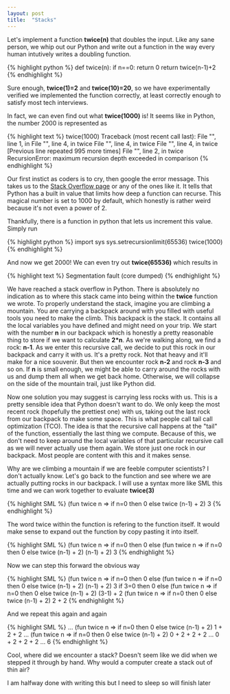 ```yaml
---
layout: post
title:  "Stacks"
---
```


Let's implement a function __twice(n)__ that doubles the input. Like any sane person, we whip out our Python and write out a function in the way every human intutively writes a doubling function.

{% highlight python %}
def twice(n):
    if n==0:
        return 0
    return twice(n-1)+2
{% endhighlight %}

Sure enough, __twice(1)=2__ and __twice(10)=20__, so we have experimentally verified we implemented the function correctly, at least correctly enough to satisfy most tech interviews.

In fact, we can even find out what __twice(1000)__ is! It seems like in Python, the number 2000 is represented as

{% highlight text %}
twice(1000)
Traceback (most recent call last):
  File "<stdin>", line 1, in <module>
  File "<stdin>", line 4, in twice
  File "<stdin>", line 4, in twice
  File "<stdin>", line 4, in twice
  [Previous line repeated 995 more times]
  File "<stdin>", line 2, in twice
RecursionError: maximum recursion depth exceeded in comparison
{% endhighlight %}

Our first instict as coders is to cry, then google the error message. This takes us to the [Stack Overflow page](https://stackoverflow.com/questions/3323001/what-is-the-maximum-recursion-depth-in-python-and-how-to-increase-it) or any of the ones like it. It tells that Python has a built in value that limits how deep a function can recurse. This magical number is set to 1000 by default, which honestly is rather weird because it's not even a power of 2.

Thankfully, there is a function in python that lets us increment this value. Simply run

{% highlight python %}
import sys
sys.setrecursionlimit(65536)
twice(1000)
{% endhighlight %}

And now we get 2000! We can even try out __twice(65536)__ which results in

{% highlight text %}
Segmentation fault (core dumped)
{% endhighlight %}

We have reached a stack overflow in Python. There is absolutely no indication as to where this stack came into being within the __twice__ function we wrote. To properly understand the stack, imagine you are climbing a mountain. You are carrying a backpack around with you filled with useful tools you need to make the climb. This backpack is the stack. It contains all the local variables you have defined and might need on your trip. We start with the number __n__ in our backpack which is honestly a pretty reasonable thing to store if we want to calculate __2*n__. As we're walking along, we find a rock: __n-1__. As we enter this recursive call, we decide to put this rock in our backpack and carry it with us. It's a pretty rock. Not that heavy and it'll make for a nice souvenir. But then we encounter rock __n-2__ and rock __n-3__ and so on. If __n__ is small enough, we might be able to carry around the rocks with us and dump them all when we get back home. Otherwise, we will collapse on the side of the mountain trail, just like Python did.

Now one solution you may suggest is carrying less rocks with us. This is a pretty sensible idea that Python doesn't want to do. We only keep the most recent rock (hopefully the prettiest one) with us, taking out the last rock from our backpack to make some space. This is what people call tail call optimization (TCO). The idea is that the recursive call happens at the "tail" of the function, essentially the last thing we compute. Because of this, we don't need to keep around the local variables of that particular recursive call as we will never actually use them again. We store just one rock in our backpack. Most people are content with this and it makes sense.

Why are we climbing a mountain if we are feeble computer scientists? I don't actually know. Let's go back to the function and see where we are actually putting rocks in our backpack. I will use a syntax more like SML this time and we can work together to evaluate __twice(3)__

{% highlight SML %}
(fun twice n => if n=0 then 0 else twice (n-1) + 2) 3
{% endhighlight %}

The word twice within the function is refering to the function itself. It would make sense to expand out the function by copy pasting it into itself.

{% highlight SML %}
(fun twice n => if n=0 then 0 else (fun twice n => if n=0 then 0 else twice (n-1) + 2) (n-1) + 2) 3
{% endhighlight %}

Now we can step this forward the obvious way

{% highlight SML %}
(fun twice n => if n=0 then 0 else (fun twice n => if n=0 then 0 else twice (n-1) + 2) (n-1) + 2) 3
if 3=0 then 0 else (fun twice n => if n=0 then 0 else twice (n-1) + 2) (3-1) + 2
(fun twice n => if n=0 then 0 else twice (n-1) + 2) 2 + 2
{% endhighlight %}

And we repeat this again and again

{% highlight SML %}
...
(fun twice n => if n=0 then 0 else twice (n-1) + 2) 1 + 2 + 2
...
(fun twice n => if n=0 then 0 else twice (n-1) + 2) 0 + 2 + 2 + 2
...
0 + 2 + 2 + 2
...
6
{% endhighlight %}

Cool, where did we encounter a stack? Doesn't seem like we did when we stepped it through by hand. Why would a computer create a stack out of thin air?

I am halfway done with writing this but I need to sleep so will finish later